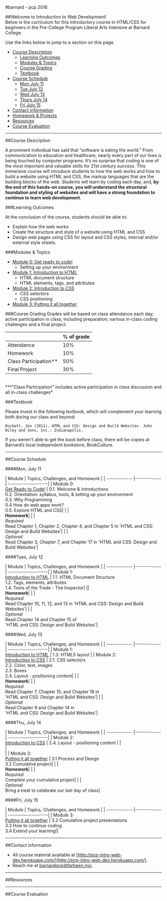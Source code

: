 #barnard - pcp 2016

##Welcome to Introduction to Web Development!  
Below is the curriculum for this introductory course in HTML/CSS for beginners in the Pre-College Program Liberal Arts Intensive at Barnard College. 

Use the links below to jump to a section on this page.

- [Course Description](#description)
	- [Learning Outcomes](#outcomes)
	- [Modules & Topics](#topics)
	- [Course Grading](#grading)
	- [Textbook](#textbook)
- [Course Schedule](#schedule)
	- [Mon July 11](#july11)
	- [Tue July 12](#july12)
	- [Wed July 13](#july13)
	- [Thurs July 14](#july14)
	- [Fri July 15](#july15)
- [Contact information](#contact)
- [Homework & Projects](#homework)
- [Resources]()
- [Course Evaluation]()

<hr height="10px">

##<a id="description">Course Description</a>

A prominent individual has said that “software is eating the world.” From communication to education and healthcare, nearly every part of our lives is being touched by computer programs. It’s no surprise that coding is one of the most important and valuable skills for 21st century success.  This immersive course will introduce students to how the web works and how to build a website using HTML and CSS, the markup languages that are the building blocks of the web.  Students will learn by coding each day, and, **by the end of this hands-on course, you will understand the structural foundation and styling of websites and will have a strong foundation to continue to learn web development**.

###<a id="outcomes">Learning Outcomes</a> 

At the conclusion of the course, students should be able to:

- Explain how the web works
- Create the structure and style of a website using HTML and CSS
- Design web pages using CSS for layout and CSS styles, internal and/or external style sheets.


###<a id="topics">Modules & Topics</a>

- [Module 0: Get ready to code!](/modules/0-get-ready-to-code)
	- Setting up your environment
- [Module 1: Introduction to HTML](/modules/1-introhtml)
	- HTML document structure
	- HTML elements, tags, and attributes
- [Module 2: Introduction to CSS](/modules/2-introcss)
	- CSS selectors
	- CSS positioning
- [Module 3: Putting it all together](/modules/3-putting-it-all-together)


###<a id="grading">Course Grading</a>
Grades will be based on class attendance each day; active participation in class, including preparation; various in-class coding challenges and a final project.

|  | % of grade |
| ------------- |-------------|
|Attendance | 10% |
|Homework | 10% |
|Class Participation**| 50%|
|Final Project| 30% |

<br/>
***"Class Participation" includes active participation in class discussion and all in-class challenges*

###<a id="textbook">Textbook</a>

Please invest in the following textbook, which will complement your learning both during our class and beyond:

```Duckett, Jon (2011). HTML and CSS: Design and Build Websites. John Wiley and Sons, Inc.: Indianapolis. ```

If you weren't able to get the book before class, there will be copies at Barnard’s local independent bookstore, BookCulture.
<hr height="10px">

##<a id="schedule">Course Schedule</a>

####<a id="july11">Mon, July 11</a>

| Module          | Topics, Challenges, and Homework     |
| ------------- |-------------| --------------------|
| Module 0: <br>[Get Ready to Code!](/modules/0-get-ready-to-code)  | 0.1. Welcome & Introductions <br> 0.2. Orientation: syllabus, tools, & setting up your environment <br> 0.3. Why Programming <br>0.4 How do web apps work?<br> 0.5. Explore HTML and CSS|
| |<br>**Homework**| 
| | <br>*Required* <br>Read Chapter 1, Chapter 2, Chapter 4, and Chapter 5 in 'HTML and CSS: Design and Build Websites'|
|  |<br>*Optional* <br>Read Chapter 3,  Chapter 7, and Chapter 17 in 'HTML and CSS: Design and Build Websites'|

####<a id="july12">Tues, July 12</a>

| Module          | Topics, Challenges, and Homework     |
| ------------- |-------------| --------------------|
| Module 1: <br>[Introduction to HTML](/modules/1-introhtml)  | 1.1. HTML Document Structure <br> 1.2. Tags, elements, attributes<br>1.4. Tools of the Trade - The Inspector|
||<br>**Homework**| 
|  | <br>*Required*<br> Read Chapter 10, 11, 12, and 13 in 'HTML and CSS: Design and Build Websites'|
| | <br>*Optional* <br>Read Chapter 14 and Chapter 15 of <br> 'HTML and CSS: Design and Build Websites'|


####<a id="july13">Wed, July 13</a>

| Module          | Topics, Challenges, and Homework     |
| ------------- |-------------| --------------------|
| Module 1: <br>[Introduction to HTML](/modules/1-introhtml)  | 1.3. HTML5 layout |
| Module 2: <br>[Introduction to CSS](/modules/2-introcss)  | 2.1. CSS selectors <br>2.2. Color, text, images<br> 2.3. Boxes <br>2.4. Layout - positioning content|
| |<br>**Homework**| 
| |<br>*Required* <br> Read Chapter 7, Chapter 15, and Chapter 18 in <br> 'HTML and CSS: Design and Build Websites'|
| |<br>*Optional* <br>Read Chapter 9 and Chapter 14 in <br> 'HTML and CSS: Design and Build Websites'|


####<a id="july14">Thu, July 14</a>

| Module          | Topics, Challenges, and Homework     |
| ------------- |-------------| --------------------|
| Module 2: <br>[Introduction to CSS](/modules/2-introcss)  | 2.4. Layout - positioning content	|
|<br> | <br>|
| Module 3: <br>[Putting it all together](/modules/3-putting-it-all-together)  | 3.1 Process and Design<br>3.2 Cumulative project|
| |<br>**Homework**| 
| | <br> *Required* <br>Complete your cumulative project|
| | <br> *Optional* <br>Bring a treat to celebrate our last day of class|

####<a id="july15">Fri, July 15</a>

| Module          | Topics, Challenges, and Homework     |
| ------------- |-------------| --------------------|
| Module 3: <br>[Putting it all together](/modules/3-putting-it-all-together)  | 3.2 Cumulative project presentations<br> 3.3 How to continue coding<br> 3.4 Extend your learning!|

<hr height="10px">

##<a id="contact">Contact information</a>

- All course material available at [http://pcp-intro-web-dev.herokuapp.com/](http://pcp-intro-web-dev.herokuapp.com/).
- Reach me at barnardpcp@farheen.nyc.

<hr height="10px">
##<a id="resources">Resources</a>



<hr height="10px">

##<a id="#">Course Evaluation</a>

<!-- Help me improve this course for future students!  Please complete the [Course Evaluation Survey](). -->




 
